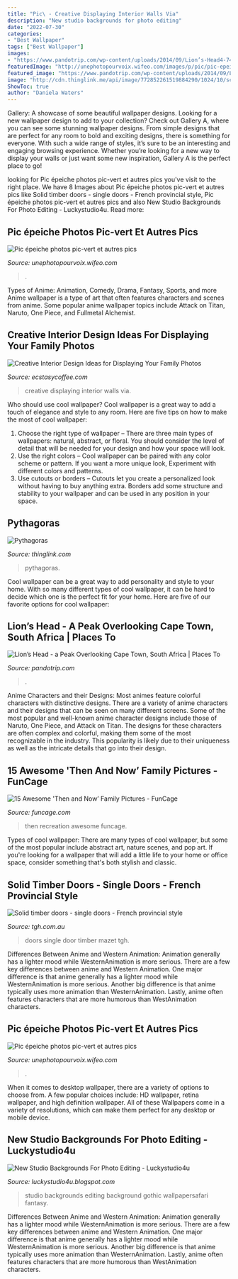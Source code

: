 ```yaml
---
title: "Pic\ - Creative Displaying Interior Walls Via"
description: "New studio backgrounds for photo editing"
date: "2022-07-30"
categories:
- "Best Wallpaper"
tags: ["Best Wallpaper"]
images:
- "https://www.pandotrip.com/wp-content/uploads/2014/09/Lion’s-Head4-740x986.jpg"
featuredImage: "http://unephotopourvoix.wifeo.com/images/p/pic/pic-epeiche-bb2.jpg"
featured_image: "https://www.pandotrip.com/wp-content/uploads/2014/09/Lion’s-Head4-740x986.jpg"
image: "http://cdn.thinglink.me/api/image/772852261519884290/1024/10/scaletowidth/0/0/1/1/false/true?wait=true"
ShowToc: true
author: "Daniela Waters"
---
```



Gallery: A showcase of some beautiful wallpaper designs.
Looking for a new wallpaper design to add to your collection? Check out Gallery A, where you can see some stunning wallpaper designs. From simple designs that are perfect for any room to bold and exciting designs, there is something for everyone. With such a wide range of styles, it’s sure to be an interesting and engaging browsing experience. Whether you’re looking for a new way to display your walls or just want some new inspiration, Gallery A is the perfect place to go!
		
		
		
		
		
		
		
	

		
looking for Pic épeiche photos pic-vert et autres pics you've visit to the right place. We have 8 Images about Pic épeiche photos pic-vert et autres pics like Solid timber doors - single doors - French provincial style, Pic épeiche photos pic-vert et autres pics and also New Studio Backgrounds For Photo Editing - Luckystudio4u. Read more:
		
    
## Pic épeiche Photos Pic-vert Et Autres Pics

<img loading=lazy src="http://unephotopourvoix.wifeo.com/images/p/pic/pic-epeiche-bb2.jpg" onerror="this.onerror=null;this.src='https://tse1.mm.bing.net/th?id=OIP.BiUiqZUb3scdx01voY1p8gHaLJ&amp;pid=15.1';" alt="Pic épeiche photos pic-vert et autres pics">

_Source: unephotopourvoix.wifeo.com_

>. 

	

Types of Anime: Animation, Comedy, Drama, Fantasy, Sports, and more
Anime wallpaper is a type of art that often features characters and scenes from anime. Some popular anime wallpaper topics include Attack on Titan, Naruto, One Piece, and Fullmetal Alchemist.

    
## Creative Interior Design Ideas For Displaying Your Family Photos

<img loading=lazy src="https://i0.wp.com/www.ecstasycoffee.com/wp-content/uploads/2014/12/2110.jpg" onerror="this.onerror=null;this.src='https://tse4.mm.bing.net/th?id=OIP.KkLRof2fKUW6QE4q9wBSIgHaLH&amp;pid=15.1';" alt="Creative Interior Design Ideas for Displaying Your Family Photos">

_Source: ecstasycoffee.com_

>creative displaying interior walls via. 

	

Who should use cool wallpaper?
Cool wallpaper is a great way to add a touch of elegance and style to any room. Here are five tips on how to make the most of cool wallpaper: 
1) Choose the right type of wallpaper – There are three main types of wallpapers: natural, abstract, or floral. You should consider the level of detail that will be needed for your design and how your space will look. 
2) Use the right colors – Cool wallpaper can be paired with any color scheme or pattern. If you want a more unique look, Experiment with different colors and patterns. 
3) Use cutouts or borders – Cutouts let you create a personalized look without having to buy anything extra. Borders add some structure and stability to your wallpaper and can be used in any position in your space.

    
## Pythagoras

<img loading=lazy src="http://cdn.thinglink.me/api/image/772852261519884290/1024/10/scaletowidth/0/0/1/1/false/true?wait=true" onerror="this.onerror=null;this.src='https://tse1.mm.bing.net/th?id=OIP.4K3ox0GEFTdYWH14fYJVkgHaJ3&amp;pid=15.1';" alt="Pythagoras">

_Source: thinglink.com_

>pythagoras. 

	

Cool wallpaper can be a great way to add personality and style to your home. With so many different types of cool wallpaper, it can be hard to decide which one is the perfect fit for your home. Here are five of our favorite options for cool wallpaper: 

    
## Lion’s Head - A Peak Overlooking Cape Town, South Africa | Places To

<img loading=lazy src="https://www.pandotrip.com/wp-content/uploads/2014/09/Lion’s-Head4-740x986.jpg" onerror="this.onerror=null;this.src='https://tse3.mm.bing.net/th?id=OIP.cE2qaQa1q9tfvTLSZEs1zQHaJ3&amp;pid=15.1';" alt="Lion’s Head - a Peak Overlooking Cape Town, South Africa | Places To">

_Source: pandotrip.com_

>. 

	

Anime Characters and their Designs: Most animes feature colorful characters with distinctive designs.
There are a variety of anime characters and their designs that can be seen on many different screens. Some of the most popular and well-known anime character designs include those of Naruto, One Piece, and Attack on Titan. The designs for these characters are often complex and colorful, making them some of the most recognizable in the industry. This popularity is likely due to their uniqueness as well as the intricate details that go into their design.

    
## 15 Awesome &#039;Then And Now’ Family Pictures - FunCage

<img loading=lazy src="http://www.funcage.com/blog/wp-content/uploads/2013/09/FunCage-Family-Photo-Recreation-3-550x736.jpg" onerror="this.onerror=null;this.src='https://tse4.mm.bing.net/th?id=OIP.XsA8H7vIettdrxNt8pSsEwHaJ6&amp;pid=15.1';" alt="15 Awesome &#039;Then and Now’ Family Pictures - FunCage">

_Source: funcage.com_

>then recreation awesome funcage. 

	

Types of cool wallpaper:
There are many types of cool wallpaper, but some of the most popular include abstract art, nature scenes, and pop art. If you're looking for a wallpaper that will add a little life to your home or office space, consider something that's both stylish and classic.

    
## Solid Timber Doors - Single Doors - French Provincial Style

<img loading=lazy src="https://www.tgh.com.au/images/gallery/doors/pic/door-03.jpg" onerror="this.onerror=null;this.src='https://tse4.mm.bing.net/th?id=OIP.MKJ47YDdbX2uQDbyEoQe0wHaPp&amp;pid=15.1';" alt="Solid timber doors - single doors - French provincial style">

_Source: tgh.com.au_

>doors single door timber mazet tgh. 

	

Differences Between Anime and Western Animation: Animation generally has a lighter mood while WesternAnimation is more serious.
There are a few key differences between anime and Western Animation. One major difference is that anime generally has a lighter mood while WesternAnimation is more serious. Another big difference is that anime typically uses more animation than WesternAnimation. Lastly, anime often features characters that are more humorous than WestAnimation characters.

    
## Pic épeiche Photos Pic-vert Et Autres Pics

<img loading=lazy src="http://unephotopourvoix.wifeo.com/images/p/pic/picccc-epeiche-bb.jpg" onerror="this.onerror=null;this.src='https://tse2.mm.bing.net/th?id=OIP.Y3a2as01a5P7GlEO6q3XIwAAAA&amp;pid=15.1';" alt="Pic épeiche photos pic-vert et autres pics">

_Source: unephotopourvoix.wifeo.com_

>. 

	

When it comes to desktop wallpaper, there are a variety of options to choose from. A few popular choices include: HD wallpaper, retina wallpaper, and high definition wallpaper. All of these Wallpapers come in a variety of resolutions, which can make them perfect for any desktop or mobile device. 

    
## New Studio Backgrounds For Photo Editing - Luckystudio4u

<img loading=lazy src="http://2.bp.blogspot.com/-IodehaMN1mk/Ul07oJjdtmI/AAAAAAAAC6E/KDBgCICzoWo/s1600/Studio-Backgrounds-67.jpg" onerror="this.onerror=null;this.src='https://tse1.mm.bing.net/th?id=OIP.OQIaQ6AGl13b1zmkMdKzFgHaKG&amp;pid=15.1';" alt="New Studio Backgrounds For Photo Editing - Luckystudio4u">

_Source: luckystudio4u.blogspot.com_

>studio backgrounds editing background gothic wallpapersafari fantasy. 

	

Differences Between Anime and Western Animation: Animation generally has a lighter mood while WesternAnimation is more serious.
There are a few key differences between anime and Western Animation. One major difference is that anime generally has a lighter mood while WesternAnimation is more serious. Another big difference is that anime typically uses more animation than WesternAnimation. Lastly, anime often features characters that are more humorous than WestAnimation characters.

